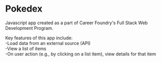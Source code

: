 # Pokedex

Javascript app created as a part of Career Foundry's Full Stack Web Development Program. 

Key features of this app include: <br>
-Load data from an external source (API) <br>
-View a list of items <br>
-On user action (e.g., by clicking on a list item), view details for that item <br>


